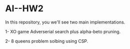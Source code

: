 # AI--HW2

In this repository, you we'll see two main implementations.

1- XO game Adverserial search plus alpha-beto pruning.

2- 8 queens problem solbing using CSP.

